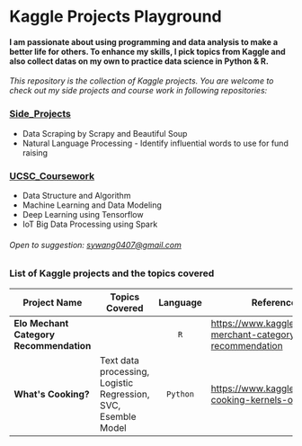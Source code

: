 # Kaggle Projects Playground

#### I am passionate about using programming and data analysis to make a better life for others. To enhance my skills, I pick topics from Kaggle and also collect datas on my own to practice data science in Python & R.

*This repository is the collection of Kaggle projects. You are welcome to check out my side projects and course work in following repositories:*
### [Side_Projects](https://github.com/hsing-yi-wang/Side_Projects)
  * Data Scraping by Scrapy and Beautiful Soup
  * Natural Language Processing - Identify influential words to use for fund raising 
### [UCSC_Coursework](https://github.com/hsing-yi-wang/Ucsc_Coursework)
  * Data Structure and Algorithm 
  * Machine Learning and Data Modeling
  * Deep Learning using Tensorflow
  * IoT Big Data Processing using Spark

###### Open to suggestion: sywang0407@gmail.com

### List of Kaggle projects and the topics covered

|Project Name         |Topics Covered             |Language         |Reference Link                 |
|---------------------|---------------------------|:---------------:|-------------------------------|
|**Elo Mechant Category Recommendation**|  |`R`|https://www.kaggle.com/c/elo-merchant-category-recommendation|
|**What's Cooking?** |Text data processing, Logistic Regression, SVC, Esemble Model|`Python`|https://www.kaggle.com/c/whats-cooking-kernels-only|


